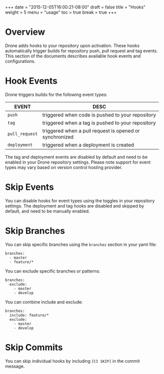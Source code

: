 +++
date = "2015-12-05T16:00:21-08:00"
draft = false
title = "Hooks"
weight = 5
menu = "usage"
toc = true
break = true
+++

# Overview

Drone adds hooks to your repository upon activation. These hooks automatically trigger builds for repository push, pull request and tag events. This section of the documents describes available hook events and configurations.

# Hook Events

Drone triggers builds for the following event types:

EVENT             | DESC
------------------|-------------------------------------------------------------
`push`            | triggered when code is pushed to your repository
`tag`             | triggered when a tag is pushed to your repository
`pull_request`    | triggered when a pull request is opened or synchronized
`deployment`      | triggered when a deployment is created

 The tag and deployment events are disabled by default and need to be enabled in your Drone repository settings. Please note support for event types may vary based on version control hosting provider.

# Skip Events

You can disable hooks for event types using the toggles in your repository settings. The deployment and tag hooks are disabled and skipped by default, and need to be manually enabled.


# Skip Branches

You can skip specific branches using the `branches` section in your yaml file:

```
branches:
  - master
  - feature/*
```

You can exclude specific branches or patterns:

```
branches:
  exclude:
    - master
    - develop
```

You can combine include and exclude:

```
branches:
  include: feature/*
  exclude:
    - master
    - develop
```

# Skip Commits

You can skip individual hooks by including `[CI SKIP]` in the commit message.
